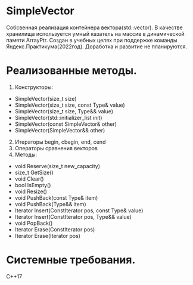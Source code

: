# SimpleVector

Собсвенная реализация контейнера вектора(std::vector). В качестве хранилища используется умный казатель на массив в динамической памяти ArrayPtr.
Создан в учебных целях при поддержке команды Яндекс.Практикума(2022год). Доработка и развитие не планируются.

# Реализованные методы.

1. Конструкторы:
  - SimpleVector(size_t size)
  - SimpleVector(size_t size, const Type& value)
  - SimpleVector(size_t size, Type&& value) 
  - SimpleVector(std::initializer_list<Type> init)
  - SimpleVector(const SimpleVector& other)
  - SimpleVector(SimpleVector&& other)
2. Итераторы begin, cbegin, end, cend
3. Операторы сравнения векторов  
4. Методы:
  - void Reserve(size_t new_capacity)
  - size_t GetSize()
  - void Clear()
  - bool IsEmpty()
  - void Resize()
  - void PushBack(const Type& item)
  - void PushBack(Type&& item)
  - Iterator Insert(ConstIterator pos, const Type& value)
  - Iterator Insert(ConstIterator pos, Type&& value)
  - void PopBack()
  - Iterator Erase(ConstIterator pos)
  - Iterator Erase(Iterator pos)
  
  
# Системные требования.

С++17


